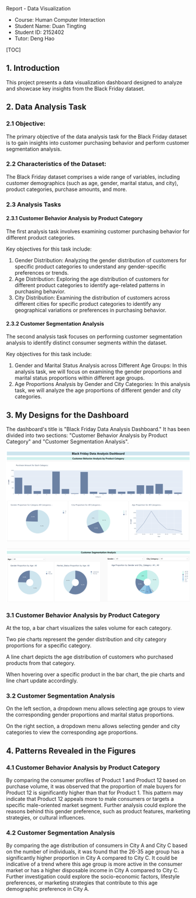 

Report - Data Visualization

- Course: Human Computer Interaction
- Student Name: Duan Tingting
- Student ID: 2152402
- Tutor: Deng Hao



[TOC]

## 1. Introduction

This project presents a data visualization dashboard designed to analyze and showcase key insights from the Black Friday dataset. 



## 2. Data Analysis Task

### 2.1 Objective:

 The primary objective of the data analysis task for the Black Friday dataset is to gain insights into customer purchasing behavior and perform customer segmentation analysis. 

### 2.2 Characteristics of the Dataset: 

The Black Friday dataset comprises a wide range of variables, including customer demographics (such as age, gender, marital status, and city), product categories, purchase amounts, and more. 

### 2.3 Analysis Tasks

#### 2.3.1 Customer Behavior Analysis by Product Category 

The first analysis task involves examining customer purchasing behavior for different product categories.

Key objectives for this task include:

1. Gender Distribution: Analyzing the gender distribution of customers for specific product categories to understand any gender-specific preferences or trends.
2. Age Distribution: Exploring the age distribution of customers for different product categories to identify age-related patterns in purchasing behavior.
3. City Distribution: Examining the distribution of customers across different cities for specific product categories to identify any geographical variations or preferences in purchasing behavior.

#### 2.3.2 Customer Segmentation Analysis

The second analysis task focuses on performing customer segmentation analysis to identify distinct consumer segments within the dataset. 

Key objectives for this task include:

1. Gender and Marital Status Analysis across Different Age Groups: In this analysis task, we will focus on examining the gender proportions and marital status proportions within different age groups.
2. Age Proportions Analysis by Gender and City Categories: In this analysis task, we will analyze the age proportions of different gender and city categories. 



## 3. My Designs for the Dashboard

The dashboard's title is "Black Friday Data Analysis Dashboard." It has been divided into two sections: "Customer Behavior Analysis by Product Category" and "Customer Segmentation Analysis".

![1](pic\part1.png)

![1](pic\part2.png)

### 3.1 Customer Behavior Analysis by Product Category

At the top, a bar chart visualizes the sales volume for each category. 

Two pie charts represent the gender distribution and city category proportions for a specific category. 

A line chart depicts the age distribution of customers who purchased products from that category. 

When hovering over a specific product in the bar chart, the pie charts and line chart update accordingly.

### 3.2 Customer Segmentation Analysis

On the left section, a dropdown menu allows selecting age groups to view the corresponding gender proportions and marital status proportions.

On the right section, a dropdown menu allows selecting gender and city categories to view the corresponding age proportions.



## 4. Patterns Revealed in the Figures

### 4.1 Customer Behavior Analysis by Product Category

By comparing the consumer profiles of Product 1 and Product 12 based on purchase volume, it was observed that the proportion of male buyers for Product 12 is significantly higher than that for Product 1. This pattern may indicate that Product 12 appeals more to male consumers or targets a specific male-oriented market segment. Further analysis could explore the reasons behind this gender preference, such as product features, marketing strategies, or cultural influences.

### 4.2 Customer Segmentation Analysis

By comparing the age distribution of consumers in City A and City C based on the number of individuals, it was found that the 26-35 age group has a significantly higher proportion in City A compared to City C. It could be indicative of a trend where this age group is more active in the consumer market or has a higher disposable income in City A compared to City C. Further investigation could explore the socio-economic factors, lifestyle preferences, or marketing strategies that contribute to this age demographic preference in City A.
